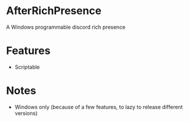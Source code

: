 # AfterRichPresence
A Windows programmable discord rich presence

# Features
- Scriptable

# Notes
- Windows only (because of a few features, to lazy to release different versions)
